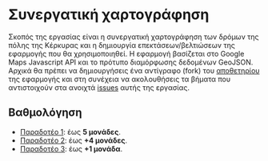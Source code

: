 # Συνεργατική χαρτογράφηση

Σκοπός της εργασίας είναι η συνεργατική χαρτογράφηση των δρόμων της πόλης της Κέρκυρας και η δημιουργία επεκτάσεων/βελτιώσεων της εφαρμογής που θα χρησιμοποιηθεί. Η εφαρμογή βασίζεται στο Google Maps Javascript API και το πρότυπο διαμόρφωσης δεδομένων GeoJSON.
Αρχικά θα πρέπει να δημιουργήσεις ένα αντίγραφο (fork) του [αποθετηρίου](https://github.com/ioniodi/corfu-map) της εφαρμογής και στη συνέχεια να ακολουθήσεις τα βήματα που αντιστοιχούν στα ανοιχτά [issues](https://github.com/ioniodi/corfu-map/issues) αυτής της εργασίας. 

## Βαθμολόγηση

* [Παραδοτέο 1](https://github.com/ioniodi/corfu-map/issues/4): έως **5 μονάδες**.
* [Παραδοτέο 2](https://github.com/ioniodi/corfu-map/issues/3): έως **+4 μονάδες**.
* [Παραδοτέο 3](https://github.com/courses-ionio/projects/blob/master/README.md#3-a%CE%BE%CE%B9%CE%BF%CE%BB%CF%8C%CE%B3%CE%B7%CF%83%CE%B7-%CE%B1%CF%80%CF%8C-%CE%BF%CE%BC%CE%BF%CF%84%CE%AF%CE%BC%CE%BF%CF%85%CF%82-10-30-%CE%9C%CE%B1%CE%90%CE%BF%CF%85): έως **+1 μονάδα**.
